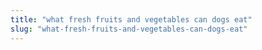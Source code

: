 ```yaml
---
title: "what fresh fruits and vegetables can dogs eat"
slug: "what-fresh-fruits-and-vegetables-can-dogs-eat"
---
```


